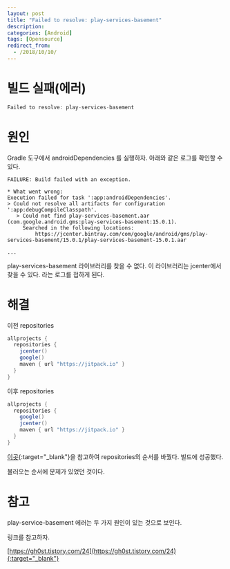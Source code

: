 ```yaml
---
layout: post
title: "Failed to resolve: play-services-basement"
description: 
categories: [Android]
tags: [Opensource]
redirect_from:
  - /2018/10/10/
---
```


# 빌드 실패(에러)

```java
Failed to resolve: play-services-basement
```

# 원인

Gradle 도구에서 androidDependencies 를 실행하자. 아래와 같은 로그를 확인할 수 있다.

```
FAILURE: Build failed with an exception.

* What went wrong:
Execution failed for task ':app:androidDependencies'.
> Could not resolve all artifacts for configuration ':app:debugCompileClasspath'.
   > Could not find play-services-basement.aar (com.google.android.gms:play-services-basement:15.0.1).
     Searched in the following locations:
         https://jcenter.bintray.com/com/google/android/gms/play-services-basement/15.0.1/play-services-basement-15.0.1.aar

...
```

play-services-basement 라이브러리를 찾을 수 없다. 이 라이브러리는 jcenter에서 찾을 수 있다. 라는 로그를 접하게 된다.

# 해결

이전 repositories

```groovy
allprojects {
  repositories {
    jcenter()
    google()
    maven { url "https://jitpack.io" }
  }
}
```

이후 repositories

```groovy
allprojects {
  repositories {
    google()
    jcenter()
    maven { url "https://jitpack.io" }
  }
}
```



[이곳](https://developer.android.com/studio/releases/gradle-plugin){:target="_blank"}을 참고하여 repositories의 순서를 바꿨다. 빌드에 성공했다.

불러오는 순서에 문제가 있었던 것이다.

# 참고

play-service-basement 에러는 두 가지 원인이 있는 것으로 보인다.

링크를 참고하자.

[https://gh0st.tistory.com/24](https://gh0st.tistory.com/24){:target="_blank"}
